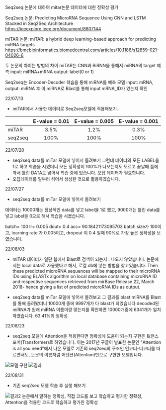 Seq2seq 논문에 대하여 mitar논문 데이터에 대한 정확성 평가

Seq2seq 논문: Predicting MicroRNA Sequence Using CNN and LSTM Stacked in Seq2Seq Architecture
https://ieeexplore.ieee.org/document/8807144

miTAR 논문: miTAR: a hybrid deep learning-based approach for predicting miRNA targets
https://bmcbioinformatics.biomedcentral.com/articles/10.1186/s12859-021-04026-6

두 논문의 차이는 방법의 차이
miTAR는 CNN과 BiRNN을 통해서 miRNA의 target 예측
input: miRNA+mRNA output: label(0 or 1)

Seq2seq는 Encoder-Decoder 학습을 통해 miRNA를 예측
모델 input: mRNA, output: miRNA
후 이 miRNA로 Blast를 통해 input mRNA_ID가 있는지 확인

22/07/13
- miTAR에서 사용한 데이터로 Seq2seq모델에 적용해보기.

||E-value = 0.01|E-value = 0.005|E-value = 0.001|
|------|:---:|:---:|:---:|
|miTAR|3.5%|1.2%|0.3%|
|seq2seq|100% |100% |100%|

22/07/20
- seq2seq data를 miTar 모델에 넣어서 돌려보기
그런데 데이터의 모든 LABEL을 1로 하고 학습을 시켰더니 모든 정확성이 100%가 나오는지도 모르고 끝날때 쯤에 봐서 틀린 DATA도 넣어서 학습 중에 있습니다.
오답 데이터가 필요합니다.
- 오답데이터를 일부러 섞어서 생성한 것으로 활용하겠습니다.

22/07/27
- seq2seq data를 miTar 모델에 넣어서 돌려보기

데이터는 10000개는 정상적인 data를 넣고 label을 1로 했고,
9000개는 틀린 data를 넣고 label을 0으로 해서 학습을 시켰습니다.

batch= 100 lr= 0.005 dout= 0.4 acc= 90.18421173095703
batch size가 100이고, learning rate 가 0.005이고, dropout 이 0.4 일때 90%로 가장 높은 정확성을 보였습니다.

22/08/03
- miTAR 데이터가 일단 웹에서 Blast로 검색이 되는지
: 나오지 않았습니다. 논문에서는 local data로 사용했다고 해서, 로컬 db에 넣는 방법을 찾고있습니다.
 Then these predicted microRNA sequences will be mapped to their microRNA IDs using BLASTx algorithm on local database containing microRNA ID and respective sequences retrieved from mirBase Release 22, March 2018- hence giving a list of predicted microRNA IDs as output.
 
- seq2seq data를 miTar 모델에 넣어서 돌려보고 그 결과를 blast
 miRNA를 Blast를 통해 돌려봤더니 10000개 중에 9997개가 다 blast가 되었습니다
 decoded된 miRNA가 원래 miRNA 이름이랑 맞는지를 확인하면 10000개중에 6341개가 일치하였습니다. 63.41%의 정확성

22/08/23
- seq2seq 모델에 Attention을 적용한다면 정확성에 도움이 되는지
구현은 트랜스포머(Transformer)로 하였습니다. 이는 2017년 구글이 발표한 논문인 "Attention is all you need"에서 나온 모델로 기존의 seq2seq의 구조인 인코더-디코더를 따르면서도, 논문의 이름처럼 어텐션(Attention)만으로 구현한 모델입니다.

![모델 구현](https://user-images.githubusercontent.com/101859033/208854428-ae917935-dce2-44e7-8a40-095660d6df22.png)
![결과](https://user-images.githubusercontent.com/101859033/208854511-b3f6e1fb-4346-46d9-9b51-798e06c1c15d.png)

22/08/31
- 기존 seq2seq 모델 학습 후 실행 해보기

![결과2](https://user-images.githubusercontent.com/101859033/208855133-10f65f1d-ca44-48d4-bf1e-3b9220cce332.png)
논문에서 말하는 정확성, 직접 코드를 보고 학습하고 평가한 정확성, Attention을 적용한 코드로 학습하고 평가한 정확성

